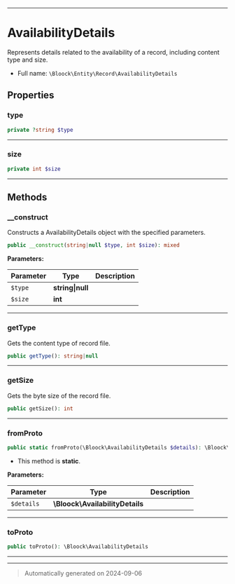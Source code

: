 ***

# AvailabilityDetails

Represents details related to the availability of a record, including content type and size.



* Full name: `\Bloock\Entity\Record\AvailabilityDetails`



## Properties


### type



```php
private ?string $type
```






***

### size



```php
private int $size
```






***

## Methods


### __construct

Constructs a AvailabilityDetails object with the specified parameters.

```php
public __construct(string|null $type, int $size): mixed
```








**Parameters:**

| Parameter | Type | Description |
|-----------|------|-------------|
| `$type` | **string&#124;null** |  |
| `$size` | **int** |  |





***

### getType

Gets the content type of record file.

```php
public getType(): string|null
```












***

### getSize

Gets the byte size of the record file.

```php
public getSize(): int
```












***

### fromProto



```php
public static fromProto(\Bloock\AvailabilityDetails $details): \Bloock\Entity\Record\AvailabilityDetails
```



* This method is **static**.




**Parameters:**

| Parameter | Type | Description |
|-----------|------|-------------|
| `$details` | **\Bloock\AvailabilityDetails** |  |





***

### toProto



```php
public toProto(): \Bloock\AvailabilityDetails
```












***


***
> Automatically generated on 2024-09-06
